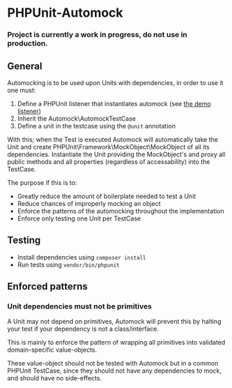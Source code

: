 # PHPUnit-Automock

### Project is currently a work in progress, do not use in production.

## General

Automocking is to be used upon Units with dependencies, in order to use it one must:

1. Define a PHPUnit listener that instantiates automock (see [the demo listener](./tests/MyAutomockListener.php))
2. Inherit the Automock\AutomockTestCase
3. Define a unit in the testcase using the `@unit` annotation

With this; when the Test is executed Automock will automatically take the Unit and create
PHPUnit\Framework\MockObject\MockObject of all its dependencies. Instantiate the Unit
providing the MockObject's and proxy all public methods and all properties (regardless of
accessability) into the TestCase.

The purpose if this is to:

* Greatly reduce the amount of boilerplate needed to test a Unit
* Reduce chances of improperly mocking an object
* Enforce the patterns of the automocking throughout the implementation
* Enforce only testing one Unit per TestCase

## Testing

* Install dependencies using `composer install`
* Run tests using `vendor/bin/phpunit`

## Enforced patterns

### Unit dependencies must not be primitives

A Unit may not depend on primitives, Automock will prevent this by halting your
test if your dependency is not a class/interface.

This is mainly to enforce the pattern of wrapping all primitives into validated
domain-specific value-objects.

These value-object should not be tested with Automock but in a common PHPUnit
TestCase, since they should not have any dependencies to mock, and should have
no side-effects.
